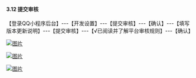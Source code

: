 #### 3.12 提交审核

【登录QQ小程序后台】---【开发设置】---【提交审核】---【确认】---【填写版本更新说明】---【提交审核】---【√已阅读并了解平台审核规则】---【确认】

[![图片](http://qrs.gameseed.cn/shareyou/doc/pro/微信图片_20190822180326.png "图片")](http://qrs.gameseed.cn/shareyou/doc/pro/微信图片_20190822180326.png)

[![图片](http://qrs.gameseed.cn/shareyou/doc/pro/微信图片_20190822180440.png "图片")](http://qrs.gameseed.cn/shareyou/doc/pro/微信图片_20190822180440.png)

[![图片](http://qrs.gameseed.cn/shareyou/doc/pro/微信图片_20190822180608.png "图片")](http://qrs.gameseed.cn/shareyou/doc/pro/微信图片_20190822180608.png)